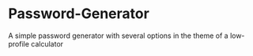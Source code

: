 # Password-Generator
A simple password generator with several options in the theme of a low-profile calculator 
